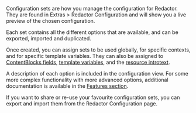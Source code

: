 Configuration sets are how you manage the configuration for Redactor. They are found in Extras > Redactor Configuration and will show you a live preview of the chosen configuration.

Each set contains all the different options that are available, and can be exported, imported and duplicated. 

Once created, you can assign sets to be used globally, for specific contexts, and for specific template variables. They can also be assigned to [ContentBlocks fields](Usage/ContentBlocks), [template variables](Usage/Template_Variables), and the [resource introtext](Usage/Introtext).

A description of each option is included in the configuration view. For some more complex functionality with more advanced options, additional documentation is available in the [Features section](Features/index).

If you want to share or re-use your favourite configuration sets, you can export and import them from the Redactor Configuration page.